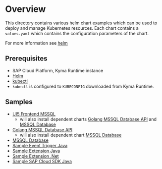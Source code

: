 # Overview

This directory contains various helm chart examples which can be used to deploy and manage Kubernetes resources.  Each chart contains a `values.yaml` which contains the configuration parameters of the chart.

For more information see [helm](https://helm.sh/)

## Prerequisites

- SAP Cloud Platform, Kyma Runtime instance
- [Helm](https://helm.sh/)
- [kubectl](https://kubernetes.io/docs/tasks/tools/install-kubectl/)
- `kubectl` is configured to `KUBECONFIG` downloaded from Kyma Runtime.

## Samples

- [UI5 Frontend MSSQL](./frontend-ui5-mssql/README.md)
  - will also install dependent charts [Golang MSSQL Database API](./api-mssql-go/README.md) and [MSSQL Database](./database-mssql/README.md)
- [Golang MSSQL Database API](./api-mssql-go/README.md)
  - will also install dependent chart [MSSQL Database](./database-mssql/README.md)
- [MSSQL Database](./database-mssql/README.md)
- [Sample Event Trigger Java](./sample-event-trigger-java/README.md)
- [Sample Extension Java](./sample-extension-java/README.md)
- [Sample Extension .Net](./sample-extension-dotnet/README.md)
- [Sample SAP Cloud SDK Java](./sample-cloudsdk-java/README.md)
